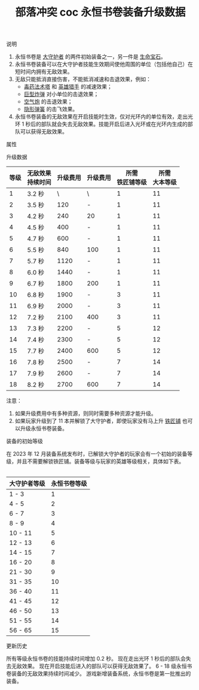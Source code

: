 ﻿---
title: "部落冲突 coc 永恒书卷装备升级数据"
navTitle: "永恒书卷"
shownTitle: "永恒书卷"
description: "永恒书卷是大守护者的两件初始装备之一。永恒书卷装备可以在大守护者技能生效期间使他周围的单位（包括他自己）在短时间内拥有无敌效果。无敌只能抵消直接伤害，不能抵消减速和击退效果。"
module: upgrade-home
imgFolder: home_heroes/0780
wiki: https://clashofclans.fandom.com/wiki/Eternal_Tome
canonical: /upgrade/0780-Eternal-Tome
---

<UnitInfo :folder="$frontmatter.imgFolder" imgSrc="Eternal_Tome_info.png" :imgAlt="$frontmatter.navTitle" description="大守护者和附近所有友军单位免疫伤害。" />

<SmallTitle>说明</SmallTitle>

1. 永恒书卷是 [大守护者](/upgrade/0202-Grand-Warden) 的两件初始装备之一，另一件是 [生命宝石](/upgrade/0781-Life-Gem)。
2. 永恒书卷装备可以在大守护者技能生效期间使他周围的单位（包括他自己）在短时间内拥有无敌效果。
3. 无敌只能抵消直接伤害，不能抵消减速和击退效果，例如：
   - [毒药法术塔](/upgrade/0311-Spell-Tower) 和 [英雄猎手](/upgrade/0088-Headhunter) 的减速效果；
   - [巨型炸弹](/upgrade/0383-Giant-Bomb) 对小单位的击退效果；
   - [空气炮](/upgrade/0306-Air-Sweeper) 的击退效果；
   - [隐形弹簧](/upgrade/0381-Spring-Trap) 的击飞效果。
4. 永恒书卷装备的无敌效果在开启技能时生效，仅对光环内的单位有效，走出光环 1 秒后的部队就会失去无敌效果。技能开启后进入光环或在光环内生成的部队可以获得无敌效果。

<SmallTitle>属性</SmallTitle>

<UnitProperties>
    <UnitProperty pKey="技能类型" pValue="主动技能" />
    <UnitProperty pKey="装备稀有度" pValue="普通" />
    <UnitProperty pKey="解锁条件" pValue="有大守护者即可" />
</UnitProperties>

<SmallTitle>升级数据</SmallTitle>

<script setup>
const tableExtraInfo = [
    {
        "column": 2,
        "type": "cost",
        "icon": "Shiny_Ore",
        "noGoldPass": true
    },
    {
        "column": 3,
        "type": "cost",
        "icon": "Glowy_Ore",
        "noGoldPass": true
    }
];
</script>

<UnitTable :tableExtraInfo="tableExtraInfo">

| 等级 |无敌效果<br>持续时间| 升级费用|升级费用|所需<br>铁匠铺等级|所需<br>大本等级|
| ---- |        ---       |   ---  |  ---  |       ---       |       ---      |
|   1  |       3.2 秒     |    \   |   \   |        1        |       11       |
|   2  |       3.5 秒     |   120  |   -   |        1        |       11       |
|   3  |       4.2 秒     |   240  |   20  |        1        |       11       |
|   4  |       4.5 秒     |   400  |   -   |        1        |       11       |
|   5  |       4.7 秒     |   600  |   -   |        1        |       11       |
|   6  |       5.5 秒     |   840  |  100  |        1        |       11       |
|   7  |       5.7 秒     |  1120  |   -   |        1        |       11       |
|   8  |       6.0 秒     |  1440  |   -   |        1        |       11       |
|   9  |       6.7 秒     |  1800  |  200  |        1        |       11       |
|  10  |       6.8 秒     |  1900  |   -   |        3        |       11       |
|  11  |       6.9 秒     |  2000  |   -   |        3        |       11       |
|  12  |       7.2 秒     |  2100  |  400  |        3        |       11       |
|  13  |       7.3 秒     |  2200  |   -   |        5        |       12       |
|  14  |       7.4 秒     |  2300  |   -   |        5        |       12       |
|  15  |       7.7 秒     |  2400  |  600  |        5        |       12       |
|  16  |       7.8 秒     |  2500  |   -   |        7        |       14       |
|  17  |       7.9 秒     |  2600  |   -   |        7        |       14       |
|  18  |       8.2 秒     |  2700  |  600  |        7        |       14       |
</UnitTable>

注意：

1. 如果升级费用中有多种资源，则同时需要多种资源才能升级。<br>
2. 如果玩家升级到了 11 本并解锁了大守护者，即使玩家没有马上升 [铁匠铺](/upgrade/0488-Blacksmith) 也可以升级永恒书卷装备。

<SmallTitle>装备的初始等级</SmallTitle>

在 2023 年 12 月装备系统发布时，已解锁大守护者的玩家会有一个初始的装备等级，并且不需要解锁铁匠铺。装备等级与玩家的英雄等级相关，具体如下表。

<Table maxWidth="25rem">

| 大守护者等级 | 永恒书卷等级 |
|     ---     |     ---     |
|    1 - 3    |      1      |
|    4 - 5    |      2      |
|    6 - 7    |      3      |
|    8 - 9    |      4      |
|   10 - 11   |      5      |
|   12 - 13   |      6      |
|   14 - 15   |      7      |
|   16 - 20   |      8      |
|   21 - 30   |      9      |
|   31 - 35   |     10      |
|   36 - 40   |     11      |
|   41 - 45   |     12      |
|   46 - 50   |     13      |
|   51 - 55   |     14      |
|   56 - 65   |     15      |
</Table>

<SmallTitle>更新历史</SmallTitle>

<Timeline>
    <TimelineItem date="2025/06/16">
        <TimelineRow>所有等级永恒书卷的技能持续时间增加 0.2 秒。</TimelineRow>
        <TimelineRow>现在走出光环 1 秒后的部队会失去无敌效果。</TimelineRow>
        <TimelineRow>现在开启技能后进入的部队可以获得无敌效果了。</TimelineRow>
    </TimelineItem>
    <TimelineItem date="2024/09/09">
        <TimelineRow>6 - 18 级永恒书卷装备的无敌效果持续时间减少。</TimelineRow>
    </TimelineItem>
    <TimelineItem date="2023/12/12">
        <TimelineRow>游戏新增装备系统，永恒书卷是第一批推出的装备。</TimelineRow>
    </TimelineItem>
    <TimelineItem :historyBottom="true" />
</Timeline>